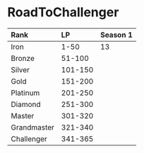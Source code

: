 # RoadToChallenger
| Rank        | LP      | Season 1 |
| :---        | :---    | :---     |
| Iron        | 1-50    | 13       |
| Bronze      | 51-100  |          |
| Silver      | 101-150 |          |
| Gold        | 151-200 |          |
| Platinum    | 201-250 |          |
| Diamond     | 251-300 |          |
| Master      | 301-320 |          |
| Grandmaster | 321-340 |          |
| Challenger  | 341-365 |          |
